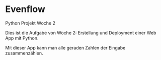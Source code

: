 # Evenflow
Python Projekt Woche 2

Dies ist die Aufgabe von Woche 2: 
Erstellung und Deployment einer Web App mit Python.

Mit dieser App kann man alle geraden Zahlen der Eingabe zusammenzählen.
